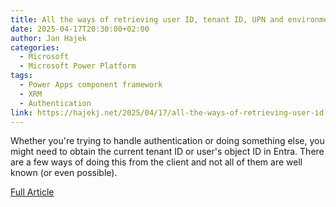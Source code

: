 ```yaml
---
title: All the ways of retrieving user ID, tenant ID, UPN and environment ID in Power Apps
date: 2025-04-17T20:30:00+02:00
author: Jan Hajek
categories:
  - Microsoft
  - Microsoft Power Platform
tags:
  - Power Apps component framework
  - XRM
  - Authentication
link: https://hajekj.net/2025/04/17/all-the-ways-of-retrieving-user-id-tenant-id-upn-and-environment-id-in-power-apps/
---
```


Whether you're trying to handle authentication or doing something else, you might need to obtain the current tenant ID or user's object ID in Entra. There are a few ways of doing this from the client and not all of them are well known (or even possible).

<!-- more -->

[Full Article](https://hajekj.net/2025/04/17/all-the-ways-of-retrieving-user-id-tenant-id-upn-and-environment-id-in-power-apps/)
